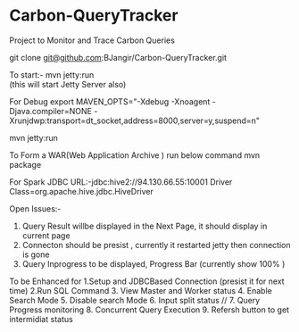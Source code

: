 # Carbon-QueryTracker
Project to Monitor and Trace Carbon Queries

git clone git@github.com:BJangir/Carbon-QueryTracker.git

To start:-
mvn jetty:run  
(this will start Jetty Server also)

For Debug
export MAVEN_OPTS="-Xdebug -Xnoagent -Djava.compiler=NONE -Xrunjdwp:transport=dt_socket,address=8000,server=y,suspend=n"

mvn jetty:run

To Form a WAR(Web Application Archive ) run below command
mvn package

For Spark JDBC 
URL:-jdbc:hive2://94.130.66.55:10001
Driver Class=org.apache.hive.jdbc.HiveDriver

Open Issues:-
1. Query Result willbe displayed in the Next Page, it should display in current page
2. Connecton should be presist , currently it restarted jetty then connection is gone
3. Query Inprogress to be displayed, Progress Bar (currently show 100% )


To be Enhanced for
 1.Setup and JDBCBased Connection (presist it for next time)
 2.Run SQL Command
 3. View Master and Worker  status
 4. Enable Search Mode
 5. Disable search Mode
 6. Input split status //
 7. Query Progress monitoring
 8. Concurrent Query Execution
 9. Refersh button to get intermidiat status